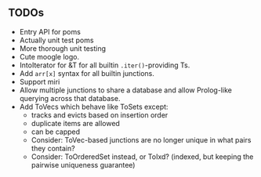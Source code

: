 
## TODOs

- Entry API for poms
- Actually unit test poms
- More thorough unit testing
- Cute moogle logo.
- IntoIterator for &T for all builtin `.iter()`-providing Ts.
- Add `arr[x]` syntax for all builtin junctions.
- Support miri
- Allow multiple junctions to share a database and allow Prolog-like querying across that database.
- Add ToVecs which behave like ToSets except:
  - tracks and evicts based on insertion order
  - duplicate items are allowed
  - can be capped
  - Consider: ToVec-based junctions are no longer unique in what pairs they contain?
  - Consider: ToOrderedSet instead, or ToIxd? (indexed, but keeping the pairwise uniqueness guarantee)